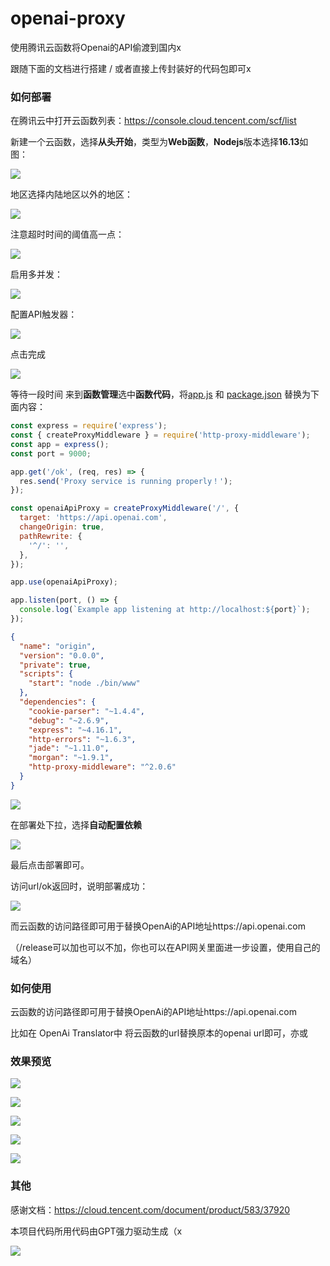 # openai-proxy
使用腾讯云函数将Openai的API偷渡到国内x

跟随下面的文档进行搭建 / 或者直接上传封装好的代码包即可x

### 如何部署

在腾讯云中打开云函数列表：https://console.cloud.tencent.com/scf/list

新建一个云函数，选择**从头开始**，类型为**Web函数**，**Nodejs**版本选择**16.13**如图：

![](https://fastly.jsdelivr.net/gh/ProbiusOfficial/My_pic@main/2023y-3m-24-d11-h26m1679628401679.png)

地区选择内陆地区以外的地区：

![](https://fastly.jsdelivr.net/gh/ProbiusOfficial/My_pic@main/2023y-3m-24-d11-h26m1679628416310.png)

注意超时时间的阈值高一点：

![](https://fastly.jsdelivr.net/gh/ProbiusOfficial/My_pic@main/2023y-3m-24-d11-h27m1679628434367.png)

启用多并发：

![](https://fastly.jsdelivr.net/gh/ProbiusOfficial/My_pic@main/2023y-3m-24-d11-h27m1679628449061.png)

配置API触发器：

![](https://fastly.jsdelivr.net/gh/ProbiusOfficial/My_pic@main/2023y-3m-24-d11-h27m1679628459018.png)

点击完成

![](https://fastly.jsdelivr.net/gh/ProbiusOfficial/My_pic@main/2023y-3m-24-d11-h27m1679628472034.png)

等待一段时间 来到**函数管理**选中**函数代码**，将[app.js](https://github.com/ProbiusOfficial/openai-proxy/blob/main/app.js) 和 [package.json](https://github.com/ProbiusOfficial/openai-proxy/blob/main/package.json) 替换为下面内容：

```JavaScript
const express = require('express');
const { createProxyMiddleware } = require('http-proxy-middleware');
const app = express();
const port = 9000;

app.get('/ok', (req, res) => {
  res.send('Proxy service is running properly！');
});

const openaiApiProxy = createProxyMiddleware('/', {
  target: 'https://api.openai.com',
  changeOrigin: true,
  pathRewrite: {
    '^/': '',
  },
});

app.use(openaiApiProxy);

app.listen(port, () => {
  console.log(`Example app listening at http://localhost:${port}`);
});

```

```json
{
  "name": "origin",
  "version": "0.0.0",
  "private": true,
  "scripts": {
    "start": "node ./bin/www"
  },
  "dependencies": {
    "cookie-parser": "~1.4.4",
    "debug": "~2.6.9",
    "express": "~4.16.1",
    "http-errors": "~1.6.3",
    "jade": "~1.11.0",
    "morgan": "~1.9.1",
    "http-proxy-middleware": "^2.0.6"
  }
}
```



![](https://fastly.jsdelivr.net/gh/ProbiusOfficial/My_pic@main/2023y-3m-24-d11-h28m1679628483083.png)

在部署处下拉，选择**自动配置依赖**

![](https://fastly.jsdelivr.net/gh/ProbiusOfficial/My_pic@main/2023y-3m-24-d11-h28m1679628497091.png)

最后点击部署即可。

访问url/ok返回时，说明部署成功：

![](https://fastly.jsdelivr.net/gh/ProbiusOfficial/My_pic@main/2023y-3m-24-d11-h28m1679628512018.png)

而云函数的访问路径即可用于替换OpenAi的API地址https://api.openai.com

（/release可以加也可以不加，你也可以在API网关里面进一步设置，使用自己的域名）

### 如何使用

云函数的访问路径即可用于替换OpenAi的API地址https://api.openai.com

比如在 OpenAi Translator中 将云函数的url替换原本的openai url即可，亦或

### 效果预览

![](https://fastly.jsdelivr.net/gh/ProbiusOfficial/My_pic@main/2023y-3m-24-d11-h28m1679628525708.png)

![](https://fastly.jsdelivr.net/gh/ProbiusOfficial/My_pic@main/2023y-3m-24-d11-h29m1679628586588.png)

![](https://fastly.jsdelivr.net/gh/ProbiusOfficial/My_pic@main/2023y-3m-24-d11-h29m1679628597249.png)

![](https://fastly.jsdelivr.net/gh/ProbiusOfficial/My_pic@main/2023y-3m-24-d11-h30m1679628613797.png)

![](https://fastly.jsdelivr.net/gh/ProbiusOfficial/My_pic@main/2023y-3m-24-d11-h31m1679628672187.png)

### 其他

感谢文档：https://cloud.tencent.com/document/product/583/37920

本项目代码所用代码由GPT强力驱动生成（x

![](https://fastly.jsdelivr.net/gh/ProbiusOfficial/My_pic@main/2023y-3m-24-d11-h31m1679628687662.png)

